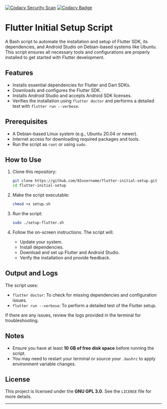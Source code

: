 [![Codacy Security Scan](https://github.com/92username/flutter-initial-setup/actions/workflows/codacy.yml/badge.svg)](https://github.com/92username/flutter-initial-setup/actions/workflows/codacy.yml) [![Codacy Badge](https://app.codacy.com/project/badge/Grade/4c572527d4a74f5198e77a613c39d4ab)](https://app.codacy.com/gh/92username/flutter-initial-setup/dashboard?utm_source=gh&utm_medium=referral&utm_content=&utm_campaign=Badge_grade)

# Flutter Initial Setup Script

A Bash script to automate the installation and setup of Flutter SDK, its dependencies, and Android Studio on Debian-based systems like Ubuntu. This script ensures all necessary tools and configurations are properly installed to get started with Flutter development.

## Features

- Installs essential dependencies for Flutter and Dart SDKs.
- Downloads and configures the Flutter SDK.
- Installs Android Studio and accepts Android SDK licenses.
- Verifies the installation using `flutter doctor` and performs a detailed test with `flutter run --verbose`.

## Prerequisites

- A Debian-based Linux system (e.g., Ubuntu 20.04 or newer).
- Internet access for downloading required packages and tools.
- Run the script as `root` or using `sudo`.

## How to Use

1. Clone this repository:
   ```bash
   git clone https://github.com/92username/flutter-initial-setup.git
   cd flutter-initial-setup
   ```

2. Make the script executable:
   ```bash
   chmod +x setup.sh
   ```

3. Run the script:
   ```bash
   sudo ./setup-flutter.sh
   ```

4. Follow the on-screen instructions. The script will:
   - Update your system.
   - Install dependencies.
   - Download and set up Flutter and Android Studio.
   - Verify the installation and provide feedback.

## Output and Logs

The script uses:

- `flutter doctor`: To check for missing dependencies and configuration issues.
- `flutter run --verbose`: To perform a detailed test of the Flutter setup.

If there are any issues, review the logs provided in the terminal for troubleshooting.

## Notes

- Ensure you have at least **10 GB of free disk space** before running the script.
- You may need to restart your terminal or source your `.bashrc` to apply environment variable changes.

## License

This project is licensed under the **GNU GPL 3.0**. See the `LICENSE` file for more details.

---

